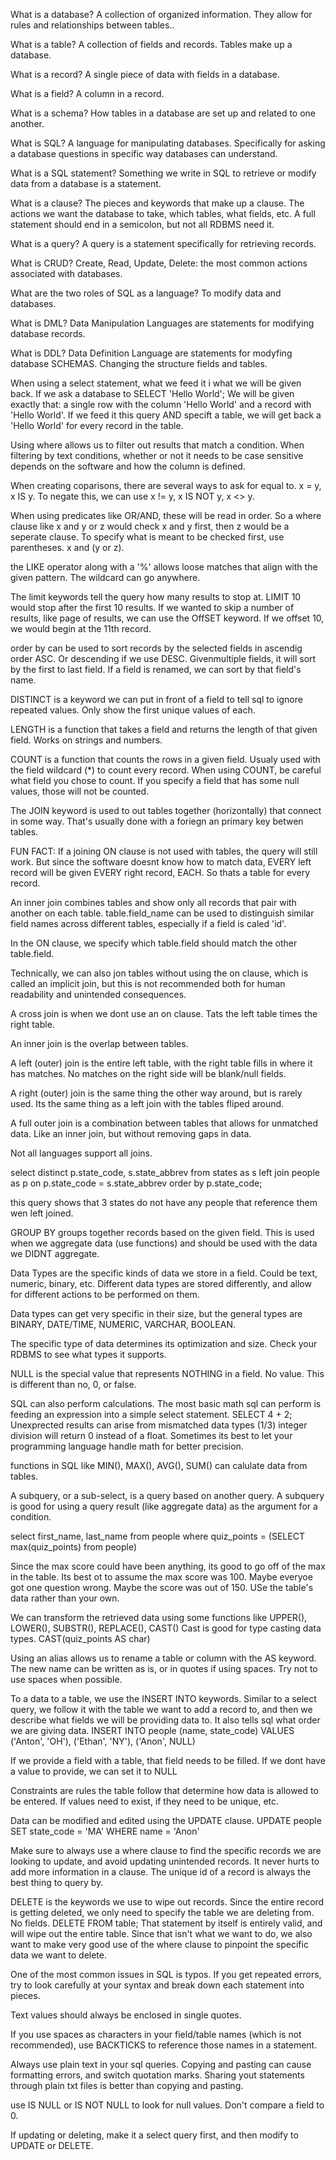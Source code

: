 What is a database?
A collection of organized information.
They allow for rules and relationships between tables..

What is a table?
A collection of fields and records.
Tables make up a database.

What is a record?
A single piece of data with fields in a database.

What is a field?
A column in a record.

What is a schema?
How tables in a database are set up and related to one another.

What is SQL?
A language for manipulating databases. Specifically for asking a database questions in specific way databases can understand.

What is a SQL statement?
Something we write in SQL to retrieve or modify data from a database is a statement.

What is a clause?
The pieces and keywords that make up a clause.
The actions we want the database to take, which tables, what fields, etc. A full statement should end in a semicolon, but not all RDBMS need it.

What is a query?
A query is a statement specifically for retrieving records.

What is CRUD?
Create, Read, Update, Delete: the most common actions associated with databases.

What are the two roles of SQL as a language?
To modify data and databases.

What is DML?
Data Manipulation Languages are statements for modifying database records.

What is DDL?
Data Definition Language are statements for modyfing database SCHEMAS. Changing the structure fields and tables.

When using a select statement, what we feed it i what we will be given back.
If we ask a database to
SELECT 'Hello World';
We will be given exactly that: a single row with the column 'Hello World' and a record with 'Hello World'.
If we feed it this query AND specift a table, we will get back a 'Hello World' for every record in the table.

Using where allows us to filter out results that match a condition. When filtering by text conditions, whether or not it needs to be case sensitive depends on the software and how the column is defined.

When creating coparisons, there are several ways to ask for equal to.
x = y, x IS y.
To negate this, we can use
x != y, x IS NOT y, x <> y.

When using predicates like OR/AND, these will be read in order.
So a where clause like
x and y or z
would check x and y first, then z would be a seperate clause.
To specify what is meant to be checked first, use parentheses.
x and (y or z).

the LIKE operator along with a '%' allows loose matches that align with the given pattern. The wildcard can go anywhere.

The limit keywords tell the query how many results to stop at. LIMIT 10 would stop after the first 10 results.
If we wanted to skip a number of results, like  page of results, we can use the OffSET keyword. If we offset 10, we would begin at the 11th record.

order by can be used to sort records by the selected fields in ascendig order ASC. Or descending if we use DESC. Givenmultiple fields, it will sort by the first to last field. If a field is renamed, we can sort by that field's name.

DISTINCT is a keyword we can put in front of a field to tell sql to ignore repeated values. Only show the first unique values of each.

LENGTH is a function that takes a field and returns the length of that given field. Works on strings and numbers.

COUNT is a function that counts the rows in a given field. Usualy used with the field wildcard (*) to count every record. When using COUNT, be careful what field you chose to count. If you specify a field that has some null values, those will not be counted.

The JOIN keyword is used to out tables together (horizontally) that connect in some way. That's usually done with a foriegn an primary key betwen tables.

FUN FACT: If a joining ON clause is not used with tables, the query will still work. But since the software doesnt know how to match data, EVERY left record will be given EVERY right record, EACH.
So thats a table for every record.

An inner join combines tables and show only all records that pair with another on each table. table.field_name can be used to distinguish similar field names across different tables, especially if a field is caled 'id'.

In the ON clause, we specify which table.field should match the other table.field.

Technically, we can also jon tables without using the on clause, which is called an implicit join, but this is not recommended both for human readability and unintended consequences.

A cross join is when we dont use an on clause. Tats the left table times the right table.

An inner join is the overlap between tables.

A left (outer) join is the entire left table, with the right table fills in where it has matches. No matches on the right side will be blank/null fields.

A right (outer) join is the same thing the other way around, but is rarely used. Its the same thing as a left join with the tables fliped around.

A full outer join is a combination between tables that allows for unmatched data. Like an inner join, but without removing gaps in data.

Not all languages support all joins.

select distinct p.state_code, s.state_abbrev
from states as s
left join people as p
on p.state_code = s.state_abbrev
order by p.state_code;

this query shows that 3 states do not have any people that reference them wen left joined.

GROUP BY groups together records based on the given field. This is used when we aggregate data (use functions) and should be used with the data we DIDNT aggregate.

Data Types are the specific kinds of data we store in a field.
Could be text, numeric, binary, etc.
Different data types are stored differently, and allow for different actions to be performed on them.

Data types can get very specific in their size, but the general types are BINARY, DATE/TIME, NUMERIC, VARCHAR, BOOLEAN.

The specific type of data determines its optimization and size. Check your RDBMS to see what types it supports.

NULL is the special value that represents NOTHING in a field. No value. This is different than no, 0, or false.

SQL can also perform calculations.
The most basic math sql can perform is feeding an expression into a simple select statement.
SELECT 4 + 2;
Unexprected results can arise from mismatched data types (1/3) integer division will return 0 instead of a float.
Sometimes its best to let your programming language handle math for better precision.

functions in SQL like MIN(), MAX(), AVG(), SUM() can calulate data from tables.

A subquery, or a sub-select, is a query based on another query.
A subquery is good for using a query result (like aggregate data) as the argument for a condition.

select first_name, last_name
from people
where quiz_points = (SELECT max(quiz_points) from people)

Since the max score could have been anything, its good to go off of the max in the table. Its best ot to assume the max score was 100. Maybe everyoe got one question wrong. Maybe the score was out of 150. USe the table's data rather than your own.

We can transform the retrieved data using some functions like UPPER(), LOWER(), SUBSTR(), REPLACE(), CAST()
Cast is good for type casting data types.
CAST(quiz_points AS char)

Using an alias allows us to rename a table or column with the AS keyword.
The new name can be written as is, or in quotes if using spaces. Try not to use spaces when possible.

To a data to a table, we use the INSERT INTO keywords.
Similar to a select query, we follow it with the table we want to add a record to, and then we describe what fields we will be providing data to. It also tells sql what order we are giving data.
INSERT INTO people
    (name, state_code)
VALUES
    ('Anton', 'OH'),
    ('Ethan', 'NY'),
    ('Anon', NULL)

If we provide a field with a table, that field needs to be filled. If we dont have a value to provide, we can set it to NULL

Constraints are rules the table follow that determine how data is allowed to be entered. If values need to exist, if they need to be unique, etc.

Data can be modified and edited using the UPDATE clause.
UPDATE people
SET state_code = 'MA'
WHERE name = 'Anon'

Make sure to always use a where clause to find the specific records we are looking to update, and avoid updating unintended records. It never hurts to add more information in a clause. The unique id of a record is always the best thing to query by.

DELETE is the keywords we use to wipe out records.
Since the entire record is getting deleted, we only need to specify the table we are deleting from. No fields.
DELETE FROM table;
That statement by itself is entirely valid, and will wipe out the entire table.
Since that isn't what we want to do, we also want to make very good use of the where clause to pinpoint the specific data we want to delete.

One of the most common issues in SQL is typos. If you get repeated errors, try to look carefully at your syntax and break down each statement into pieces.

Text values should always be enclosed in single quotes.

If you use spaces as characters in your field/table names (which is not recommended), use BACKTICKS to reference those names in a statement.

Always use plain text in your sql queries. Copying and pasting can cause formatting errors, and switch quotation marks.
Sharing yout statements through plain txt files is better than copying and pasting.

use IS NULL or IS NOT NULL to look for null values. Don't compare a field to 0.

If updating or deleting, make it a select query first, and then modify to UPDATE or DELETE.
